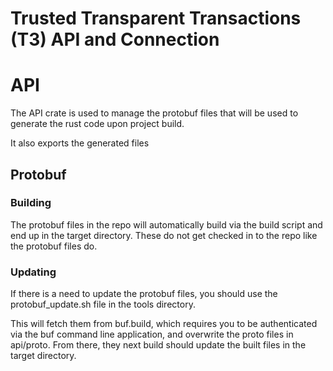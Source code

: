 # Trusted Transparent Transactions (T3) API and Connection

# API

The API crate is used to manage the protobuf files that will be used to generate the rust code upon project build.

It also exports the generated files

## Protobuf

### Building

The protobuf files in the repo will automatically build via the build script and end up in the target directory. These do not get checked in to the repo like the protobuf files do.

### Updating

If there is a need to update the protobuf files, you should use the protobuf_update.sh file in the tools directory.

This will fetch them from buf.build, which requires you to be authenticated via the buf command line application, and overwrite the proto files in api/proto. From there, they next build should update the built files in the target directory.
